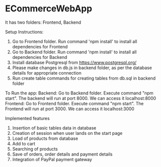 # ECommerceWebApp
It has two folders: Frontend, Backend

Setup Instructions:
1. Go to Frontend folder. Run command 'npm install' to install all dependencies for Frontend
2. Go to Backend folder. Run command 'npm install' to install all dependencies for Backend
3. Install database Postgresql from https://www.postgresql.org/
4. Please make changes in db.js in backend folder, as per the database details for appropriate connection
5. Run create table commands for creating tables from db.sql in backend folder

To Run the app:
Backend: Go to Backend folder. Execute command "npm start". The backend will run at port 8000. We can access it localhost:8000
Frontend: Go to Frontend folder. Execute command "npm start". The Frontend will run at port 3000. We can access it localhost:3000

Implemented features
1. Insertion of basic tables data in database
2. Creation of session when user lands on the start page
3. Load of products from database
4. Add to cart
5. Searching of products
6. Save of orders, order details and payment details
7. Integration of PayPal payment gateway